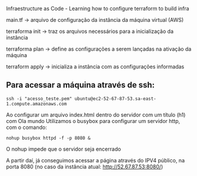 Infraestructure as Code - Learning how to configure terraform to build infra

main.tf -> arquivo de configuração da instância da máquina virtual (AWS)

terraforma init -> traz os arquivos necessários para a inicialização da instância

terraforma plan -> define as configurações a serem lançadas na ativação da máquina

terraform apply -> inicializa a instância com as configurações informadas

## Para acessar a máquina através de ssh:

```
ssh -i "acesso_teste.pem" ubuntu@ec2-52-67-87-53.sa-east-1.compute.amazonaws.com
```

Ao configurar um arquivo index.html dentro do servidor com um título (h1) com Ola mundo
Utilizamos o busybox para configurar um servidor http, com o comando:

```
nohup busybox httpd -f -p 8080 &
```

O nohup impede que o servidor seja encerrado

A partir daí, já conseguimos acessar a página através do IPV4 público, na porta 8080 (no caso da instância atual: http://52.67.87.53:8080/)